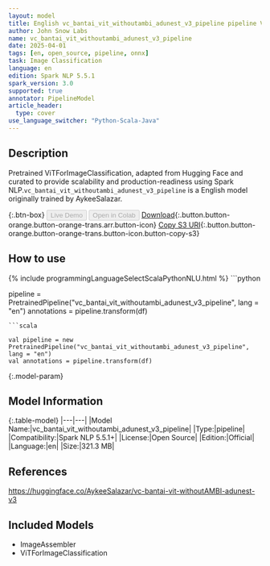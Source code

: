 ```yaml
---
layout: model
title: English vc_bantai_vit_withoutambi_adunest_v3_pipeline pipeline ViTForImageClassification from AykeeSalazar
author: John Snow Labs
name: vc_bantai_vit_withoutambi_adunest_v3_pipeline
date: 2025-04-01
tags: [en, open_source, pipeline, onnx]
task: Image Classification
language: en
edition: Spark NLP 5.5.1
spark_version: 3.0
supported: true
annotator: PipelineModel
article_header:
  type: cover
use_language_switcher: "Python-Scala-Java"
---
```


## Description

Pretrained ViTForImageClassification, adapted from Hugging Face and curated to provide scalability and production-readiness using Spark NLP.`vc_bantai_vit_withoutambi_adunest_v3_pipeline` is a English model originally trained by AykeeSalazar.

{:.btn-box}
<button class="button button-orange" disabled>Live Demo</button>
<button class="button button-orange" disabled>Open in Colab</button>
[Download](https://s3.amazonaws.com/auxdata.johnsnowlabs.com/public/models/vc_bantai_vit_withoutambi_adunest_v3_pipeline_en_5.5.1_3.0_1743494390356.zip){:.button.button-orange.button-orange-trans.arr.button-icon}
[Copy S3 URI](s3://auxdata.johnsnowlabs.com/public/models/vc_bantai_vit_withoutambi_adunest_v3_pipeline_en_5.5.1_3.0_1743494390356.zip){:.button.button-orange.button-orange-trans.button-icon.button-copy-s3}

## How to use



<div class="tabs-box" markdown="1">
{% include programmingLanguageSelectScalaPythonNLU.html %}
```python

pipeline = PretrainedPipeline("vc_bantai_vit_withoutambi_adunest_v3_pipeline", lang = "en")
annotations =  pipeline.transform(df)   

```
```scala

val pipeline = new PretrainedPipeline("vc_bantai_vit_withoutambi_adunest_v3_pipeline", lang = "en")
val annotations = pipeline.transform(df)

```
</div>

{:.model-param}
## Model Information

{:.table-model}
|---|---|
|Model Name:|vc_bantai_vit_withoutambi_adunest_v3_pipeline|
|Type:|pipeline|
|Compatibility:|Spark NLP 5.5.1+|
|License:|Open Source|
|Edition:|Official|
|Language:|en|
|Size:|321.3 MB|

## References

https://huggingface.co/AykeeSalazar/vc-bantai-vit-withoutAMBI-adunest-v3

## Included Models

- ImageAssembler
- ViTForImageClassification